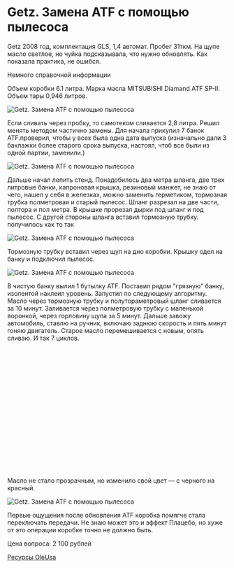# Getz. Замена ATF с помощью пылесоса
Getz 2008 год, комплектация GLS, 1,4 автомат. Пробег 31ткм. На щупе масло светлое, но чуйка подсказывала, что нужно обновлять. Как показала практика, не ошибся.

Немного справочной информации

Объем коробки 6.1 литра. Марка масла MITSUBISHI Diamand ATF SP-II. Объем тары 0,946 литров.

![Getz. Замена ATF с помощью пылесоса](/images/Auto/Getz/getz-atf-01.jpg 'Getz. Замена ATF с помощью пылесоса')

Если сливать через пробку, то самотеком сливается 2,8 литра. Решил менять методом частично замены. Для начала прикупил 7 банок ATF.проверил, чтобы у всех была одна дата выпуска (изначально дали 3 баклажки более старого срока выпуска, настоял, чтоб все были из одной партии, заменили.)

![Getz. Замена ATF с помощью пылесоса](/images/Auto/Getz/getz-atf-02.jpg 'Getz. Замена ATF с помощью пылесоса')

Дальше начал лепить стенд. Понадобилось два метра шланга, две трех литровые банки, капроновая крышка, резиновый манжет, не знаю от чего, нашел у себя в железках, можно заменить герметиком, тормозная трубка полметровая и старый пылесос. Шланг разрезал на две части, полтора и пол метра. В крышке прорезал дырки под шланг и под пылесос. С другой стороны шланга вставил тормозную трубку. получилось как то так

![Getz. Замена ATF с помощью пылесоса](/images/Auto/Getz/getz-atf-03.jpg 'Getz. Замена ATF с помощью пылесоса')

Тормозную трубку вставил через щуп на дно коробки. Крышку одел на банку и подключил пылесос.

![Getz. Замена ATF с помощью пылесоса](/images/Auto/Getz/getz-atf-04.jpg 'Getz. Замена ATF с помощью пылесоса')

В чистую банку вылил 1 бутылку ATF. Поставил рядом "грязную" банку, изолентой наклеил уровень. Запустил по следующему алгоритму. Масло через тормозную трубку и полутораметровый шланг сливается за 10 минут. Заливается через полметровую трубку с маленькой воронкой, через горловину щупа за 5 минут. Дальше завожу автомобиль, ставлю на ручник, включаю заднюю скорость и пять минут гоняю двигатель. Старое масло перемешивается с новым, опять сливаю. И так 7 циклов.

<div class="youtube" id="b_ow2TQEhY4" data-params="modestbranding=1&showinfo=1&controls=1&vq=hd480" style="width: 500px; height: 281px;"></div> 

Масло не стало прозрачным, но изменило свой цвет — с черного на красный.

![Getz. Замена ATF с помощью пылесоса](/images/Auto/Getz/getz-atf-05.jpg 'Getz. Замена ATF с помощью пылесоса')

Первые ощущения после обновления ATF коробка помягче стала переключать передачи. Не знаю может это и эффект Плацебо, но хуже от это операции коробке точно не должно быть.

Цена вопроса: 2 100 рублей

[Ресурсы OleUsa](http://www.drive2.ru/r/hyundai/288230376151917972/)
